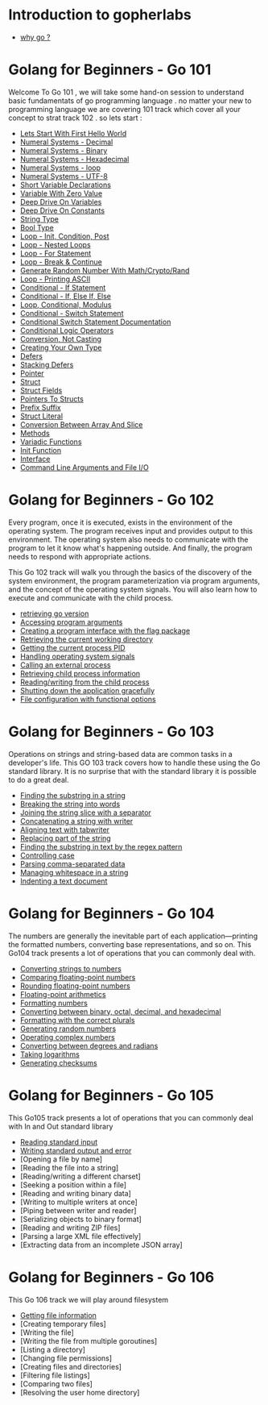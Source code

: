
# Introduction to gopherlabs
- [why go ?](https://www.slideshare.net/sangambiradar370/welcome-to-gopherlabs-why-go-golang)

# Golang for Beginners - Go 101 

Welcome To Go 101 , we will take some hand-on session to understand basic fundamentats of go programming language . no matter your new to programming language we are covering 101 track which cover all your concept to strat track 102 . 
so lets start : 

- [Lets Start With First Hello World](./hello-world.md)
- [Numeral Systems - Decimal](./Decimal.md)
- [Numeral Systems - Binary](./binary_go.md)
- [Numeral Systems - Hexadecimal](./Hexadecimal.md)
- [Numeral Systems - loop](./Numeral-systems-using-loop.md)
- [Numeral Systems - UTF-8](./UTF-8.md)
- [Short Variable Declarations](./Short_variable_declarations.md)
- [Variable With Zero Value](./variable_with_zero_value.md)
- [Deep Drive On Variables](./Deep_Drive_variable.md)
- [Deep Drive On Constants](./deep_drive_Constants.md)
- [String Type](./String_Type.md)
- [Bool Type](./BoolType.md)
- [Loop - Init, Condition, Post]()
- [Loop - Nested Loops](./NestedLoop.md)
- [Loop - For Statement](./loop_for_statement.md) 
- [Loop - Break & Continue](./Loop_Break_Continue.md)
- [Generate Random Number With Math/Crypto/Rand](./random_number_crypto.md)
- [Loop - Printing ASCII](./loop_Printing_ASCII.md)
- [Conditional - If Statement](./Conditional_If_Statement.md)
- [Conditional - If, Else If, Else](./conditional-if-else_statement.md) 
- [Loop, Conditional, Modulus](./Loop_Conditional_Modulus.md)
- [Conditional - Switch Statement](./Conditional_Switch_Statement.md)
- [Conditional Switch Statement Documentation](./Conditional_Switch_Statement_Documentation.md)
- [Conditional Logic Operators](./Conditional_Logic_Operators.md)
- [Conversion, Not Casting](./Conversion_Not_Casting.md) 
- [Creating Your Own Type](./Creating_Your_Own_Type.md)
- [Defers](./Defer_go.md)
- [Stacking Defers](./stacking_defers.md)
- [Pointer](./pointer_golang.md)
- [Struct](./Structs.md)
- [Struct Fields](./Struct_Fields.md)
- [Pointers To Structs](./Pointers_to_structs.md)
- [Prefix Suffix](./Prefix_Suffix.md)
- [Struct Literal](./struct_literal.md)
- [Conversion Between Array And Slice](./Conversion_between_array_and_slice.md)
- [Methods](./what_is_methods.md) 
- [Variadic Functions](./Go_Variadic_functions.md)
- [Init Function](./Init_Func.md)
- [Interface](./interface_Go.md)
- [Command Line Arguments and File I/O](./CLI_File_Arg.md)

# Golang for Beginners - Go 102  

Every program, once it is executed, exists in the environment of the operating system. The program receives input and provides output to this environment. The operating system also needs to communicate with the program to let it know what's happening outside. And finally, the program needs to respond with appropriate actions. 

This Go 102 track will walk you through the basics of the discovery of the system environment, the program parameterization via program arguments, and the concept of the operating system signals. You will also learn how to execute and communicate with the child process.

- [retrieving go version](./retrieving_go_version.md)
- [Accessing program arguments](./Accessing_program_arguments.md)
- [Creating a program interface with the flag package](./Creating_a_program_interface_with_the_flag_package.md)
- [Retrieving the current working directory](./current_directory.md)
- [Getting the current process PID](./get_current_pid.md)
- [Handling operating system signals](./OS_singnals.md) 
- [Calling an external process](./call_external_process.md)
- [Retrieving child process information](./child_process_info.md)
- [Reading/writing from the child process](./read_write_child_proc.md)
- [Shutting down the application gracefully](./shut_down_application.md)
- [File configuration with functional options](./file_config_func.md)

# Golang for Beginners - Go 103 

Operations on strings and string-based data are common tasks in a developer's life. This GO 103 track  covers how to handle these using the Go standard library. It is no surprise that with the standard library it is possible to do a great deal.

- [Finding the substring in a string](./find_substring_string.md)
- [Breaking the string into words](./break_string_into_words.md)
- [Joining the string slice with a separator](./joining_string_slice_separator.md)
- [Concatenating a string with writer](./concat_string_writer.md)
- [Aligning text with tabwriter](./align_text_with_tabwriter.md)
- [Replacing part of the string](./replacing_part_string.md)
- [Finding the substring in text by the regex pattern ](./Finding_the_substring_in_text_by_the_regex_pattern.md)
- [Controlling case](./Controlling_case.md)
- [Parsing comma-separated data](./Parsing_comma_separated_data.md)
- [Managing whitespace in a string](./managing_whitespace_string.md)
- [Indenting a text document](./Indenting_text_document.md)

# Golang for Beginners - Go 104

The numbers are generally the inevitable part of each application—printing the formatted numbers, converting base representations, and so on. This Go104 track presents a lot of operations that you can commonly deal with.


- [Converting strings to numbers](./Converting_strings_to_numbers.md)
- [Comparing floating-point numbers](./Comparing_floating_point_numbers.md)
- [Rounding floating-point numbers](./Roundin_floating_point_numbers.md)
- [Floating-point arithmetics](./Floating_point_arithmetics.md)
- [Formatting numbers](./Formatting_numbers.md)
- [Converting between binary, octal, decimal, and hexadecimal](./convert_binary_octal_hexa_decimal.md)
- [Formatting with the correct plurals](./Formatting_with_the_correct_plurals.md)
- [Generating random numbers](./Generating_random_numbers.md)
- [Operating complex numbers](./Operating_complex_numbers.md)
- [Converting between degrees and radians](./Converting_between_degrees_radians.md)
- [Taking logarithms](./Taking_logarithms.md)
- [Generating checksums](./Generating_checksums.md)

# Golang for Beginners - Go 105

This Go105 track presents a lot of operations that you can commonly deal with In and Out standard library 

- [Reading standard input](./Reading_standard_input.md)
- [Writing standard output and error](./Writing_standard_output_and_error.md)
- [Opening a file by name]
- [Reading the file into a string]
- [Reading/writing a different charset]
- [Seeking a position within a file]
- [Reading and writing binary data]
- [Writing to multiple writers at once]
- [Piping between writer and reader]
- [Serializing objects to binary format]
- [Reading and writing ZIP files]
- [Parsing a large XML file effectively]
- [Extracting data from an incomplete JSON array]

# Golang for Beginners - Go 106

This Go 106 track we will play around filesystem 

- [Getting file information](./Getting_file_information.md)
- [Creating temporary files]
- [Writing the file]
- [Writing the file from multiple goroutines]
- [Listing a directory]
- [Changing file permissions]
- [Creating files and directories]
- [Filtering file listings]
- [Comparing two files]
- [Resolving the user home directory]


